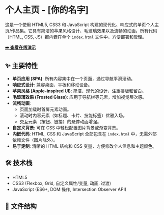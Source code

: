 # 个人主页 - [你的名字]

这是一个使用 HTML5, CSS3 和 JavaScript 构建的现代化、响应式的单页个人主页/作品集。它具有简洁的苹果风格设计、毛玻璃效果以及流畅的动画，所有代码（HTML, CSS, JS）都内嵌在单个 `index.html` 文件中，方便部署和管理。

**[➡️ 查看在线演示](https://xingyu.ink)**

## ✨ 主要特性

* **单页应用 (SPA)**: 所有内容集中在一个页面，通过导航平滑滚动。
* **响应式设计**: 兼容桌面、平板和移动设备。
* **苹果风格 (Apple-inspired UI)**: 简洁、现代的设计，注重排版和留白。
* **毛玻璃效果 (Frosted Glass)**: 应用于导航栏等元素，增加视觉层次感。
* **流畅动画**:
    * 页面加载时首屏元素动画。
    * 滚动时内容元素（如标题、卡片、技能标签）优雅入场。
    * 交互元素（按钮、链接）的悬停动画增强。
* **自定义背景**: 可在 CSS 中轻松配置图片背景或渐变背景。
* **内嵌代码**: HTML, CSS 和 JavaScript 全部包含在 `index.html` 中，无需外部依赖文件（图片除外）。
* **易于定制**: 清晰的 HTML 结构和 CSS 变量，方便修改个人信息和主题颜色。

## 🛠️ 技术栈

* HTML5
* CSS3 (Flexbox, Grid, 自定义属性/变量, 动画, 过渡)
* JavaScript (ES6+, DOM 操作, Intersection Observer API)

## 📁 文件结构
